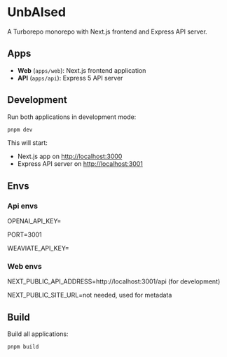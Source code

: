# UnbAIsed

A Turborepo monorepo with Next.js frontend and Express API server.

## Apps

- **Web** (`apps/web`): Next.js frontend application
- **API** (`apps/api`): Express 5 API server

## Development

Run both applications in development mode:

```bash
pnpm dev
```

This will start:
- Next.js app on [http://localhost:3000](http://localhost:3000)
- Express API server on [http://localhost:3001](http://localhost:3001)


## Envs
### Api envs

OPENAI_API_KEY=

PORT=3001

WEAVIATE_API_KEY=

### Web envs

NEXT_PUBLIC_API_ADDRESS=http://localhost:3001/api (for development)

NEXT_PUBLIC_SITE_URL=not needed, used for metadata



## Build

Build all applications:

```bash
pnpm build
```
